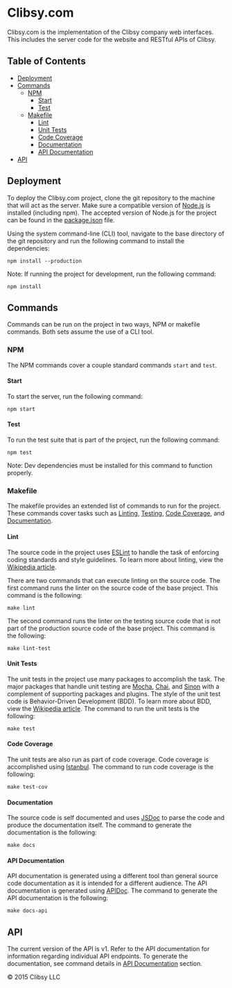 <!--- Comments -->

# Clibsy.com

Clibsy.com is the implementation of the Clibsy company web interfaces. This
includes the server code for the website and RESTful APIs of Clibsy.

## Table of Contents

- [Deployment](#deployment)
- [Commands](#commands)
    * [NPM](#npm)
        - [Start](#start)
        - [Test](#test)
    * [Makefile](#makefile)
        - [Lint](#lint)
        - [Unit Tests](#unit-tests)
        - [Code Coverage](#code-coverage)
        - [Documentation](#documentation)
        - [API Documentation](#api-documentation)
- [API](#api)

## Deployment

To deploy the Clibsy.com project, clone the git repository to the machine that
will act as the server. Make sure a compatible version of [Node.js][1] is
installed (including npm). The accepted version of Node.js for the project can
be found in the [package.json](package.json) file.

Using the system command-line (CLI) tool, navigate to the base directory of the
git repository and run the following command to install the dependencies:

```
npm install --production
```

Note: If running the project for development, run the following command:

```
npm install
```

## Commands

Commands can be run on the project in two ways, NPM or makefile commands. Both
sets assume the use of a CLI tool.

### NPM

The NPM commands cover a couple standard commands `start` and `test`.

#### Start

To start the server, run the following command:

```
npm start
```

#### Test

To run the test suite that is part of the project, run the following command:

```
npm test
```

Note: Dev dependencies must be installed for this command to function properly.

### Makefile

The makefile provides an extended list of commands to run for the project. These
commands cover tasks such as [Linting](#lint), [Testing](#unit-tests),
[Code Coverage](#code-coverage), and [Documentation](#documentation-generator).

#### Lint

The source code in the project uses [ESLint][2] to handle the task of enforcing
coding standards and style guidelines. To learn more about linting, view the
[Wikipedia article][3].

There are two commands that can execute linting on the source code. The first
command runs the linter on the source code of the base project. This command is
the following:

```
make lint
```

The second command runs the linter on the testing source code that is not part
of the production source code of the base project. This command is the following:

```
make lint-test
```

#### Unit Tests

The unit tests in the project use many packages to accomplish the task. The
major packages that handle unit testing are [Mocha][4], [Chai][5], and [Sinon][6]
with a complement of supporting packages and plugins. The style of the unit
test code is Behavior-Driven Development (BDD). To learn more about BDD, view
the [Wikipedia article][7]. The command to run the unit tests is the following:

```
make test
```

#### Code Coverage

The unit tests are also run as part of code coverage. Code coverage is
accomplished using [Istanbul][8]. The command to run code coverage is the
following:

```
make test-cov
```

#### Documentation

The source code is self documented and uses [JSDoc][9] to parse the code and
produce the documentation itself. The command to generate the documentation is
the following:

```
make docs
```

#### API Documentation

API documentation is generated using a different tool than general source code
documentation as it is intended for a different audience. The API documentation
is generated using [APIDoc][10]. The command to generate the API documentation is
the following:

```
make docs-api
```

## API

The current version of the API is v1. Refer to the API documentation for
information regarding individual API endpoints. To generate the documentation,
see command details in [API Documentation](#api-documentation) section.

© 2015 Clibsy LLC

[1]:  https://nodejs.org/
[2]:  http://eslint.org/
[3]:  https://en.wikipedia.org/wiki/Lint_(software)
[4]:  https://mochajs.org/
[5]:  http://chaijs.com/
[6]:  http://sinonjs.org/
[7]:  https://en.wikipedia.org/wiki/Behavior-driven_development
[8]:  https://gotwarlost.github.io/istanbul/
[9]:  http://usejsdoc.org/
[10]: http://apidocjs.com/
